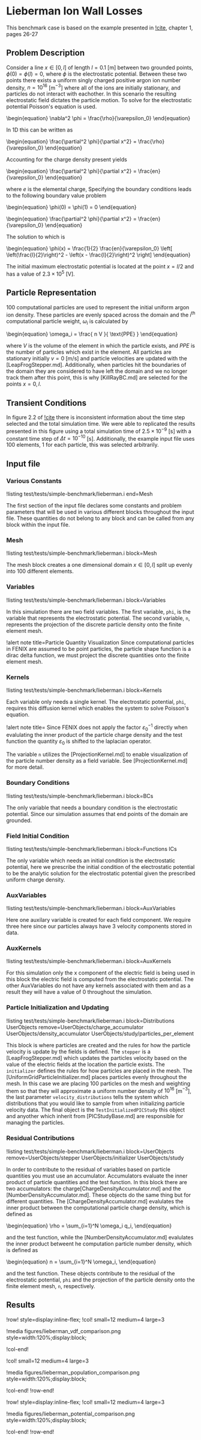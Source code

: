 # Lieberman Ion Wall Losses

This benchmark case is based on the example presented in [!cite](lieberman1994principles), chapter 1, pages 26-27

## Problem Description

Consider a line $x\in[0, l]$ of length $l = 0.1$ \[m\] between two grounded points, $\phi(0) = \phi(l) = 0$, where $\phi$ is the electrostatic potential. Between these two points there exists a uniform singly charged positive argon ion number density, $n = 10^{16}$ \[m$^{-3}$\] where all of the ions are initially stationary, and particles do not interact with eachother. In this scenario the resulting electrostatic field dictates the particle motion. To solve for the electrostatic potential Poisson's equation is used.

\begin{equation}
  \nabla^2 \phi = \frac{\rho}{\varepsilon_0}
\end{equation}

In 1D this can be written as

\begin{equation}
  \frac{\partial^2  \phi}{\partial x^2} = \frac{\rho}{\varepsilon_0}
\end{equation}

Accounting for the charge density present yields

\begin{equation}
  \frac{\partial^2  \phi}{\partial x^2} = \frac{en}{\varepsilon_0}
\end{equation}

where $e$ is the elemental charge, Specifying the boundary conditions leads to the following boundary value problem

\begin{equation}
  \phi(0) = \phi(1) = 0
\end{equation}

\begin{equation}
  \frac{\partial^2  \phi}{\partial x^2} = \frac{en}{\varepsilon_0}
\end{equation}

The solution to which is

\begin{equation}
  \phi(x) =
  \frac{1}{2}
  \frac{en}{\varepsilon_0}
  \left[
    \left(\frac{l}{2}\right)^2
    -
    \left(x - \frac{l}{2}\right)^2
  \right]
\end{equation}

The initial maximum electrostatic potential is located at the point $x=l/2$ and has a value of $2.3\times10^5$ \[V\].

## Particle Representation

100 computational particles are used to represent the initial uniform argon ion density. These particles are evenly spaced across the domain and the $i^\text{th}$ computational particle weight, $\omega_i$ is calculated by

\begin{equation}
  \omega_i =
  \frac{
  n  V
  }{
    \text{PPE}
  }
\end{equation}

where $V$ is the volume of the element in which the particle exists, and $PPE$ is the number of particles which exist in the element. All particles are stationary initially $v=0$ \[m/s\] and particle velocities are updated with the [LeapFrogStepper.md]. Additionally, when particles hit the boundaries of the domain they are considered to have left the domain and we no longer track them after this point, this is why [KillRayBC.md] are selected for the points $x=0,l$.

## Transient Conditions

In figure 2.2 of [!cite](lieberman1994principles) there is inconsistent information about the time step selected and the total simulation time. We were able to replicated the results presented in this figure using a total simulation time of $2.5\times10^{-9}$ \[s\] with a constant time step of $\Delta t = 10^{-10}$ \[s\]. Additionally, the example input file uses 100 elements, 1 for each particle, this was selected arbitrarily.

## Input file

### Various Constants

!listing test/tests/simple-benchmark/lieberman.i end=Mesh

The first section of the input file declares some constants and problem parameters that will be used in various different blocks throughout the input file. These quantities do not belong to any block and can be called from any block within the input file.

### Mesh

!listing test/tests/simple-benchmark/lieberman.i block=Mesh

The mesh block creates a one dimensional domain $x\in[0, l]$ split up evenly into 100 different elements.

### Variables

!listing test/tests/simple-benchmark/lieberman.i block=Variables

In this simulation there are two field variables. The first variable, `phi`, is the variable that represents the electrostatic potential. The second variable, `n`, represents the projection of the discrete particle density onto the finite element mesh.

!alert note title=Particle Quantity Visualization
Since computational particles in FENIX are assumed to be point particles, the particle shape function is a dirac delta function, we must project the discrete quantities onto the finite element mesh.

### Kernels

!listing test/tests/simple-benchmark/lieberman.i block=Kernels

Each variable only needs a single kernel. The electrostatic potential, `phi`, requires this diffusion kernel which enables the system to solve Poisson's equation.

!alert note title=
Since FENIX does not apply the factor $\varepsilon_0^{-1}$ directly when evalulating the inner product of the particle charge density and the test function the quantity $\varepsilon_0$ is shifted to the laplacian operator.

The variable `n` utilizes the [ProjectionKernel.md] to enable visualization of the particle number density as a field variable. See [ProjectionKernel.md] for more detail.

### Boundary Conditions

!listing test/tests/simple-benchmark/lieberman.i block=BCs

The only variable that needs a boundary condition is the electrostatic potential. Since our simulation assumes that end points of the domain are grounded.

### Field Initial Condition

!listing test/tests/simple-benchmark/lieberman.i block=Functions ICs

The only variable which needs an initial condition is the electrostatic potential, here we prescribe the initial condition of the electrostatic potential to be the analytic solution for the electrostatic potential given the prescribed uniform charge density.

### AuxVariables

!listing test/tests/simple-benchmark/lieberman.i block=AuxVariables

Here one auxilary variable is created for each field component. We require three here since our particles always have 3 velocity components stored in data.

### AuxKernels

!listing test/tests/simple-benchmark/lieberman.i block=AuxKernels

For this simulation only the x component of the electric field is being used in this block the electric field is computed from the electrostatic potential. The other AuxVariables do not have any kernels associated with them and as a result they will have a value of 0 throughout the simulation.

### Particle Initialization and Updating

!listing test/tests/simple-benchmark/lieberman.i block=Distributions UserObjects
                                                 remove=UserObjects/charge_accumulator UserObjects/density_accumulator
                                                 UserObjects/study/particles_per_element

This block is where particles are created and the rules for how the particle velocity is update by the fields is defined. The `stepper` is a [LeapFrogStepper.md] which updates the particles velocity based on the value of the electric fields at the location the particle exists. The `initializer` defines the rules for how particles are placed in the mesh. The [UniformGridParticleInitializer.md] places particles evenly throughout the mesh. In this case we are placing 100 particles on the mesh and weighting them so that they will approximate a uniform number density of $10^{16}$ \[m$^{-3}$\], the last parameter `velocity_distributions` tells the system which distributions that you would like to sample from when initializing particle velocity data. The final object is the `TestInitializedPICStudy` this object and anyother which inherit from [PICStudyBase.md] are responsible for managing the particles.

### Residual Contributions

!listing test/tests/simple-benchmark/lieberman.i block=UserObjects
                                                 remove=UserObjects/stepper UserObjects/initializer UserObjects/study

In order to contribute to the residual of variables based on particle quantities you must use an accumulator. Accumulators evaluate the inner product of particle quantities and the test function. In this block there are two accumulators: the charge[ChargeDensityAccumulator.md] and the [NumberDensityAccumulator.md]. These objects do the same thing but for different quantities. The [ChargeDensityAccumulator.md]  evalulates the inner product between the computational particle charge density, which is defined as

\begin{equation}
  \rho = \sum_{i=1}^N \omega_i q_i,
\end{equation}

and the test function, while the [NumberDensityAccumulator.md] evalulates the inner product betweent he computation particle number density, which is defined as

\begin{equation}
  n = \sum_{i=1}^N \omega_i,
\end{equation}

and the test function. These objects contribute to the residual of the electrostatic potential, `phi` and the projection of the particle density onto the finite element mesh, `n`, respectively.

## Results


!row! style=display:inline-flex;
!col! small=12 medium=4 large=3

!media figures/lieberman_vdf_comparison.png style=width:120%;display:block;

!col-end!

!col! small=12 medium=4 large=3

!media figures/lieberman_population_comparison.png style=width:120%;display:block;

!col-end!
!row-end!


!row! style=display:inline-flex;
!col! small=12 medium=4 large=3

!media figures/lieberman_potential_comparison.png style=width:120%;display:block;

!col-end!
!row-end!

